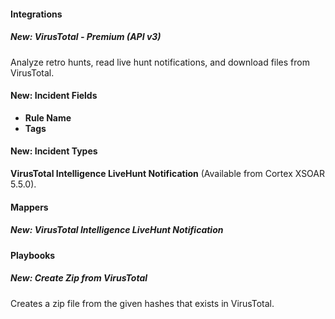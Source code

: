 #### Integrations
##### New: VirusTotal - Premium (API v3)
Analyze retro hunts, read live hunt notifications, and download files from VirusTotal.

#### New: Incident Fields
- **Rule Name**
- **Tags**

#### New: Incident Types 
**VirusTotal Intelligence LiveHunt Notification** (Available from Cortex XSOAR 5.5.0).

#### Mappers
##### New: VirusTotal Intelligence LiveHunt Notification


#### Playbooks
##### New: Create Zip from VirusTotal
Creates a zip file from the given hashes that exists in VirusTotal.
